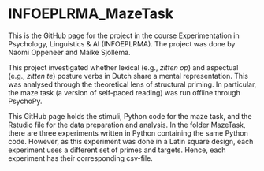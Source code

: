 # INFOEPLRMA_MazeTask
This is the GitHub page for the project in the course Experimentation in Psychology, Linguistics & AI (INFOEPLRMA). 
The project was done by Naomi Oppeneer and Maike Sjollema.

This project investigated whether lexical (e.g., _zitten op_) and aspectual (e.g., _zitten te_) posture verbs in Dutch share a mental representation. This was analysed through the theoretical lens of structural priming. In particular, the maze task (a version of self-paced reading) was run offline through PsychoPy.

This GitHub page holds the stimuli, Python code for the maze task, and the Rstudio file for the data preparation and analysis. 
In the folder MazeTask, there are three experiments written in Python containing the same Python code. However, as this experiment was done in a Latin square design, each experiment uses a different set of primes and targets. Hence, each experiment has their corresponding csv-file. 
